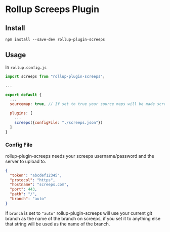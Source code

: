 # Rollup Screeps Plugin

## Install

```
npm install --save-dev rollup-plugin-screeps
```

## Usage

In `rollup.config.js`

```js
import screeps from "rollup-plugin-screeps";

...

export default {
  ...
  sourcemap: true, // If set to true your source maps will be made screeps friendly and uploaded

  plugins: [
    ...
    screeps({configFile: "./screeps.json"})
  ]
}
```

### Config File

rollup-plugin-screeps needs your screeps username/password and the server to upload to.

```json
{
  "token": "abcdef12345",
  "protocol": "https",
  "hostname": "screeps.com",
  "port": 443,
  "path": "/",
  "branch": "auto"
}
```

If `branch` is set to `"auto"` rollup-plugin-screeps will use your current git branch as the name of the branch on screeps, if you set it to anything else that string will be used as the name of the branch.
